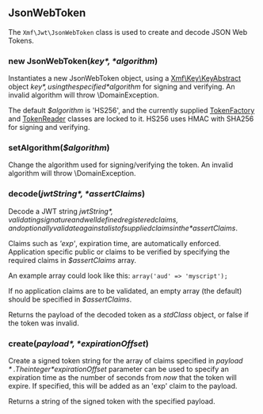 ## JsonWebToken

The `Xmf\Jwt\JsonWebToken` class is used to create and decode JSON Web Tokens.

### new JsonWebToken(*$key*, *$algorithm*)
Instantiates a new JsonWebToken object, using a [Xmf\Key\KeyAbstract](../key/keyabstract.md) object *$key*,
using the specified *$algorithm* for signing and verifying. An invalid algorithm will throw \DomainException.

The default *$algorithm* is 'HS256', and the currently supplied [TokenFactory](tokenfactory.md)
and [TokenReader](tokenreader.md) classes are locked to it.
HS256 uses HMAC with SHA256 for signing and verifying.

### setAlgorithm(*$algorithm*)

Change the algorithm used for signing/verifying the token. An invalid algorithm will throw \DomainException.


### decode(*$jwtString*, *$assertClaims*)

Decode a JWT string *$jwtString*, validating signature and well defined registered claims, and optionally
validate against a list of supplied claims in the *$assertClaims*.

Claims such as *'exp'*, expiration time, are automatically enforced. Application specific public or claims
to be verified by specifying the required claims in *$assertClaims* array.

An example array could look like this: `array('aud' => 'myscript');`

If no application claims are to be validated, an empty array (the default) should be specified
in *$assertClaims*.

Returns the payload of the decoded token as a *stdClass* object, or false if the token was invalid.

### create(*$payload*, *$expirationOffset*)

Create a signed token string for the array of claims specified in *$payload*.
The integer *$expirationOffset* parameter can be used to specify an expiration time as the number of
seconds from *now* that the token will expire. If specified, this will be added as an 'exp' claim to
the payload.

Returns a string of the signed token with the specified payload.
